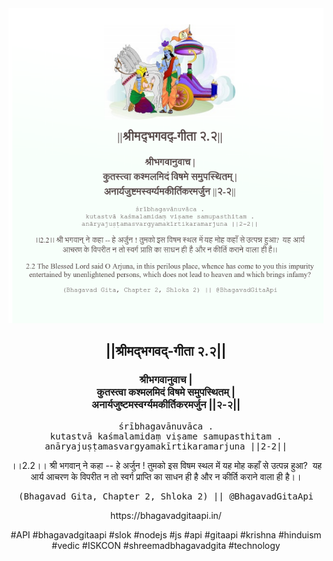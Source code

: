 <img src="../../asset/BG_2_2.png"/>
<center><h2>||श्रीमद्‍भगवद्‍-गीता २.२||</h2>
<h3>श्रीभगवानुवाच |<br/>कुतस्त्वा कश्मलमिदं विषमे समुपस्थितम् |<br/>अनार्यजुष्टमस्वर्ग्यमकीर्तिकरमर्जुन ||२-२||</h3>
<pre>śrībhagavānuvāca .<br/>kutastvā kaśmalamidaṃ viṣame samupasthitam .<br/>anāryajuṣṭamasvargyamakīrtikaramarjuna ||2-2||</pre>
<p>।।2.2।। श्री भगवान् ने कहा -- हे अर्जुन ! तुमको इस विषम स्थल में यह मोह कहाँ से उत्पन्न हुआ?  यह आर्य आचरण के विपरीत न तो स्वर्ग प्राप्ति का साधन ही है और न कीर्ति कराने वाला ही है।।</p>
<pre>(Bhagavad Gita, Chapter 2, Shloka 2) || @BhagavadGitaApi</pre><p>https://bhagavadgitaapi.in/</p><p>#API #bhagavadgitaapi #slok #nodejs #js #api #gitaapi #krishna #hinduism #vedic #ISKCON #shreemadbhagavadgita #technology</p></center>